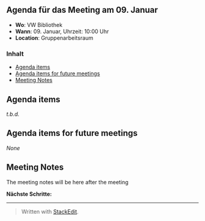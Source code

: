 ## Agenda für das Meeting am 09. Januar
- **Wo**: VW Bibliothek
- **Wann**: 09. Januar, Uhrzeit: 10:00 Uhr 
- **Location**: Gruppenarbeitsraum

### Inhalt

* [Agenda items](#agenda-items)
* [Agenda items for future meetings](#agenda-items-for-future-meetings)
* [Meeting Notes](#meeting-notes)

## Agenda items

*t.b.d.*

## Agenda items for future meetings

*None*

## Meeting Notes

The meeting notes will be here after the meeting

**Nächste Schritte:**


---
> Written with [StackEdit](https://stackedit.io/).
<!--stackedit_data:
eyJoaXN0b3J5IjpbLTc2ODEwNjk0MV19
-->